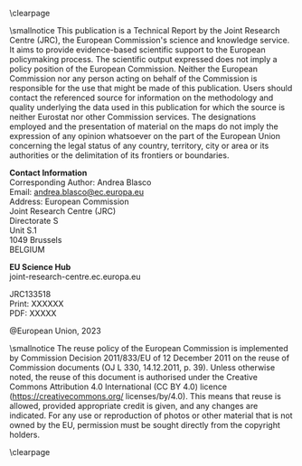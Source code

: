 \clearpage

\smallnotice This publication is a Technical Report by the Joint Research Centre (JRC), the European Commission's science and knowledge service. It aims to provide evidence-based scientific support to the European policymaking process. The scientific output expressed does not imply a policy position of the European Commission. Neither the European Commission nor any person acting on behalf of the Commission is responsible for the use that might be made of this publication. Users should contact the referenced source for information on the methodology and quality underlying the data used in this publication for which the source is neither Eurostat nor other Commission services. The designations employed and the presentation of material on the maps do not imply the expression of any opinion whatsoever on the part of the European Union concerning the legal status of any country, territory, city or area or its authorities or the delimitation of its frontiers or boundaries.  


**Contact Information**  
Corresponding Author: Andrea Blasco  
Email: andrea.blasco@ec.europa.eu  
Address: European Commission  
Joint Research Centre (JRC)  
Directorate S  
Unit S.1  
1049 Brussels  
BELGIUM  


**EU Science Hub**  
joint-research-centre.ec.europa.eu  


JRC133518  
Print: XXXXXX  
PDF: XXXXX  

\@European Union, 2023  


\smallnotice The reuse policy of the European Commission is implemented by Commission Decision 2011/833/EU of 12 December 2011 on the reuse of Commission documents (OJ L 330, 14.12.2011, p. 39). Unless otherwise noted, the reuse of this document is authorised under the Creative Commons Attribution 4.0 International (CC BY 4.0) licence (https://creativecommons.org/ licenses/by/4.0). This means that reuse is allowed, provided appropriate credit is given, and any changes are indicated. For any use or reproduction of photos or other material that is not owned by the EU, permission must be sought directly from the copyright holders.
 
 \clearpage